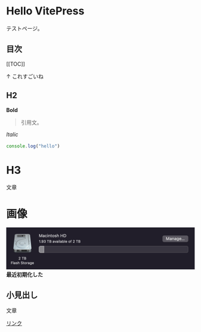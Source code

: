 # Hello VitePress

テストページ。

## 目次

[[TOC]]

↑ これすごいね

## H2

**Bold**

> 引用文。

_Italic_

```js
console.log("hello")
```

# H3

文章

# 画像

![](./assets/index/test-img.png)
**最近初期化した**

## 小見出し

文章

[リンク](/hello)
